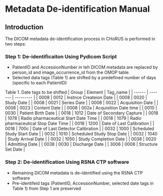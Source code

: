 # Metadata De-identification Manual

## Introduction
The DICOM metadata de-identification process in CHoRUS is performed in two steps:

### Step 1: De-identificaiton Using Pydicom Script
- PatientID and AccessionNumber in teh DICOM metadata are replaced by person_id and image_occurrence_id from the OMOP table.
- Selected data tags (Table 1) are shifted by a predefined number of days (specific to each PatientID)

Table 1. Date tags to be shifted
| Group  | Element | Tag_name  | 
| ------ | ------- | --------- |
| 0008  | 0012  | Instnce Createion Date  |
| 0008  | 0020  | Study Date  |
| 0008  | 0021  | Series Date |
| 0008  | 0022  | Acquisition Date  |
| 0008  | 0023  | Content Date  |
| 0008  | 002a  | Acquisition Date time  |
| 0010  | 0030  | Patient Birth Date  |
| 0018 | 1012  | Date of Secondary Capture |
| 0018 | 1078  | Radio pharmaceutical Start Date Time |
| 0018 | 1079  | Radio pharmaceutical Stop Date Time |
| 0018 | 1200  | Date of Last Calibration |
| 0018 | 700c  | Date of Last Detector Calibration |
| 0032 | 1000  | Scheduled Study Start Date |
| 0032 | 1010  | Scheduled Study Stop Date |
| 0032 | 1040  | Study Arrival Date |
| 0032 | 1050  | Study Completion Date |
| 0038 | 0020  | Admitting Date |
| 0038 | 0030  | Discharge Date |
| 3006 | 0008  | Structure Set Date |

### Step 2: De-identification Using RSNA CTP software
- Remaining DICOM metadata is de-identified using the RSNA CTP software
- Pre-identifeid tags (PatientID, AccessionNumber, selected date tags in Table 1) from Step 1 are preserved
